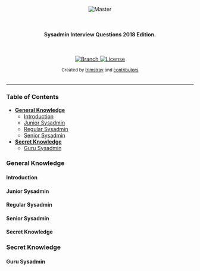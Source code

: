 <p align="center">
    <img src="https://github.com/trimstray/sysadmin-interview-questions/blob/master/doc/img/sysadmin_interview_questions_preview.png"
        alt="Master">
</p>

<br>

<h4 align="center">Sysadmin Interview Questions 2018 Edition.</h4>

<br>

<p align="center">
  <a href="https://github.com/trimstray/sysadmin-interview-questions/tree/master">
    <img src="https://img.shields.io/badge/Branch-master-green.svg?longCache=true"
        alt="Branch">
  </a>
  <a href="http://www.gnu.org/licenses/">
    <img src="https://img.shields.io/badge/License-GNU-blue.svg?longCache=true"
        alt="License">
  </a>
</p>

<div align="center">
  <sub>Created by
  <a href="https://twitter.com/trimstray">trimstray</a> and
  <a href="https://github.com/trimstray/sysadmin-interview-questions/graphs/contributors">
    contributors
  </a>
</div>

<br>

***

### Table of Contents

- **[General Knowledge](#general-knowledge)**
  * [Introduction](#introduction)
  * [Junior Sysadmin](#junior-sysadmin)
  * [Regular Sysadmin](#regular-sysadmin)
  * [Senior Sysadmin](#senior-sysadmin)
- **[Secret Knowledge](#secret-knowledge)**
  * [Guru Sysadmin](#guru-sysadmin)

### <a name="general-knowledge">General Knowledge</a>

#### Introduction

#### Junior Sysadmin

#### Regular Sysadmin

#### Senior Sysadmin

#### Secret Knowledge

### <a name="secret-knowledge">Secret Knowledge</a>

#### Guru Sysadmin
